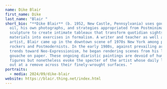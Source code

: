 ```yaml
---
name: Dike Blair
first_name: Dike
last_name: "Blair "
short_bio: "**Dike Blair** (b. 1952, New Castle, Pennsylvania) uses gouache,
  oil, his own photographs, and strategies appropriated from Postminimalist
  sculpture to create intimate tableaux that transform quotidian sights and
  materials into exercises in formalism. A writer and teacher as well as an
  artist, Blair came up in the downtown scene of 1970s New York among punk
  rockers and Postmodernists. In the early 1980s, against prevailing art world
  trends toward Neo-Expressionism, he began rendering scenes from his life in
  gouache on paper. These ongoing diaristic paintings are devoid of human
  figures but nonetheless evoke the specter of the artist whose daily life plays
  out at a remove across their finely-wrought surfaces. "
portraits:
  - media: 2024/09/dike-blair
website: https://blair.thing.net/index.html
---
```

